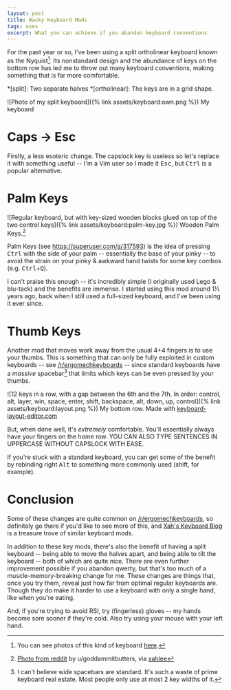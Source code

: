 ```yaml
---
layout: post
title: Wacky Keyboard Mods
tags: uses
excerpt: What you can achieve if you abandon keyboard conventions
---
```


For the past year or so, I've been using a split ortholinear keyboard known as the Nyquist[^1]. Its nonstandard design and the abundance of keys on the bottom row has led me to throw out many keyboard conventions, making something that is far more comfortable.

*[split]: Two separate halves
*[ortholinear]: The keys are in a grid shape.

[^1]: You can see photos of this kind of keyboard [here](http://xahlee.info/kbd/nyquist_keyboard.html).

<!--more-->

![Photo of my split keyboard]({% link assets/keyboard:own.png %})
My keyboard

# Caps → Esc

Firstly, a less esoteric change. The capslock key is useless so let's replace it with something useful -- I'm a Vim user so I made it <kbd>Esc</kbd>, but <kbd>Ctrl</kbd> is a popular alternative.

# Palm Keys

![Regular keyboard, but with key-sized wooden blocks glued on top of the two control keys]({% link assets/keyboard:palm-key.jpg %})
Wooden Palm Keys.[^attrib-palm-key]

[^attrib-palm-key]: [Photo from reddit](https://www.reddit.com/r/emacs/comments/7zvw2b/my_weapon_against_emacs_pinky/) by u/goddammitbutters, via [xahlee](http://xahlee.info/emacs/emacs/emacs_pinky.html)

Palm Keys (see <https://superuser.com/a/317593>) is the idea of pressing <kbd>Ctrl</kbd> with the side of your palm -- essentially the base of your pinky -- to avoid the strain on your pinky & awkward hand twists for some key combos (e.g. <kbd>Ctrl</kbd>+<kbd>Q</kbd>).

I can't praise this enough -- it's incredibly simple (I originally used Lego & blu-tack) and the benefits are immense. I started using this mod around 1½ years ago, back when I still used a full-sized keyboard, and I've been using it ever since.

# Thumb Keys

Another mod that moves work away from the usual 4+4 fingers is to use your thumbs. This is something that can only be fully exploited in custom keyboards -- see [/r/ergomechkeyboards][r-ergomk] -- since standard keyboards have a *massive* spacebar[^2] that limits which keys can be even pressed by your thumbs.

[r-ergomk]: https://reddit.com/r/ergomechkeyboards

[^2]: I can't believe wide spacebars are standard. It's such a waste of prime keyboard real estate. Most people only use at most 2 key widths of it.

![12 keys in a row, with a gap between the 6th and the 7th. In order: control, alt, layer, win, space, enter, shift, backspace, alt, down, up, control]({% link assets/keyboard:layout.png %})
My bottom row. Made with [keyboard-layout-editor.com](http://www.keyboard-layout-editor.com/)

But, when done well, it's *extremely* comfortable. You'll essentially always have your fingers on the home row. YOU CAN ALSO TYPE SENTENCES IN UPPERCASE WITHOUT CAPSLOCK WITH EASE.

If you're stuck with a standard keyboard, you can get some of the benefit by rebinding right <kbd>Alt</kbd> to something more commonly used (shift, for example).

# Conclusion

Some of these changes are quite common on [/r/ergomechkeyboards][r-ergomk], so definitely go there if you'd like to see more of this, and [Xah's Keyboard Blog][xah-kb] is a treasure trove of similar keyboard mods.

[xah-kb]: http://xahlee.info/kbd/keyboard_blog.html

In addition to these key mods, there's also the benefit of having a split keyboard -- being able to move the halves apart, and being able to tilt the keyboard -- both of which are quite nice. There are even further improvement possible if you abandon qwerty, but that's too much of a muscle-memory-breaking change for me. These changes are things that, once you try them, reveal just how far from optimal regular keyboards are. Though they do make it harder to use a keyboard with only a single hand, like when you're eating.

And, if you're trying to avoid RSI, try (fingerless) gloves -- my hands become sore sooner if they're cold. Also try using your mouse with your left hand.
